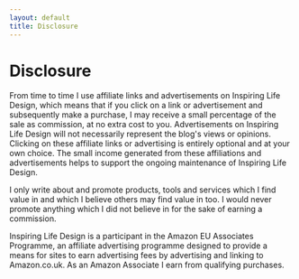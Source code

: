 ```yaml
---
layout: default
title: Disclosure
---
```


# Disclosure

From time to time I use affiliate links and advertisements on Inspiring Life Design, which means that if you click on a link or advertisement and subsequently make a purchase, I may receive a small percentage of the sale as commission, at no extra cost to you. Advertisements on Inspiring Life Design will not necessarily represent the blog's views or opinions. Clicking on these affiliate links or advertising is entirely optional and at your own choice. The small income generated from these affiliations and advertisements helps to support the ongoing maintenance of Inspiring Life Design.

I only write about and promote products, tools and services which I find value in and which I believe others may find value in too. I would never promote anything which I did not believe in for the sake of earning a commission.

Inspiring Life Design is a participant in the Amazon EU Associates Programme, an affiliate advertising programme designed to provide a means for sites to earn advertising fees by advertising and linking to Amazon.co.uk. As an Amazon Associate I earn from qualifying purchases.
